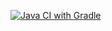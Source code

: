 [![Java CI with Gradle](https://github.com/GorElena/rest/actions/workflows/gradle.yml/badge.svg)](https://github.com/GorElena/rest/actions/workflows/gradle.yml)